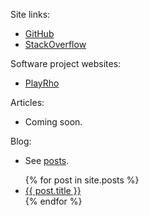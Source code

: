 Site links:
- [GitHub](https://github.com/louis-langholtz/)
- [StackOverflow](https://stackoverflow.com/users/7410358/louis-langholtz)

Software project websites:
- [PlayRho](PlayRho/)

Articles:
- Coming soon.

Blog:
- See [posts](_posts).

<ul>
  {% for post in site.posts %}
    <li>
      <a href="{{ post.url }}">{{ post.title }}</a>
    </li>
  {% endfor %}
</ul>
